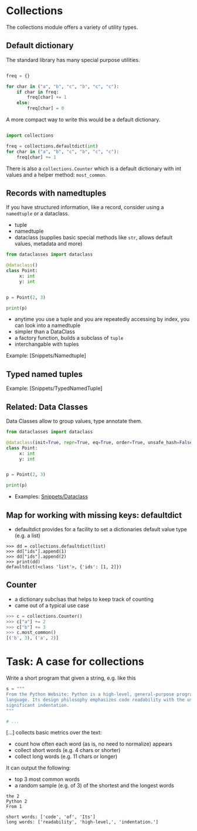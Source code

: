 # Collections

The collections module offers a variety of utility types.

## Default dictionary

The standard library has many special purpose utilities.

```python

freq = {}

for char in ("a", "b", "c", "b", "c", "c"):
    if char in freq:
        freq[char] += 1
    else:
        freq[char] = 0
```

A more compact way to write this would be a default dictionary.

```python

import collections

freq = collections.defaultdict(int)
for char in ("a", "b", "c", "b", "c", "c"):
    freq[char] += 1
```

There is also a `collections.Counter` which is a default dictionary with int
values and a helper method: `most_common`.

## Records with namedtuples

If you have structured information, like a record, consider using a `namedtuple`
or a dataclass.

* tuple
* namedtuple
* dataclass (supplies basic special methods like `str`, allows default values,
  metadata and more)

```python
from dataclasses import dataclass

@dataclass()
class Point:
     x: int
     y: int


p = Point(2, 3)

print(p)
```

* anytime you use a tuple and you are repeatedly accessing by index, you can look into a namedtuple
* simpler than a DataClass
* a factory function, builds a subclass of `tuple`
* interchangable with tuples

Example: [Snippets/Namedtuple]

## Typed named tuples

Example: [Snippets/TypedNamedTuple]


## Related: Data Classes

Data Classes allow to group values, type annotate them.

```python
from dataclasses import dataclass

@dataclass(init=True, repr=True, eq=True, order=True, unsafe_hash=False, frozen=False)
class Point:
     x: int
     y: int


p = Point(2, 3)

print(p)
```

* Examples: [Snippets/Dataclass](Snippets/Dataclass)

## Map for working with missing keys: defaultdict

* defaultdict provides for a facility to set a dictionaries default value type (e.g. a list)

```
>>> dd = collections.defaultdict(list)
>>> dd["ids"].append(1)
>>> dd["ids"].append(2)
>>> print(dd)
defaultdict(<class 'list'>, {'ids': [1, 2]})
```


## Counter

* a dictionary subclsas that helps to keep track of counting
* came out of a typical use case

```python
>>> c = collections.Counter()
>>> c["a"] += 2
>>> c["b"] += 3
>>> c.most_common()
[('b', 3), ('a', 2)]
```

# Task: A case for collections


Write a short program that given a string, e.g.  like this

```python
s = """
From the Python Website: Python is a high-level, general-purpose programming
language. Its design philosophy emphasizes code readability with the use of
significant indentation. 
"""

# ...

```

[...] collects basic metrics over the text:

* count how often each word (as is, no need to normalize) appears
* collect short words (e.g. 4 chars or shorter)
* collect long words (e.g. 11 chars or longer)

It can output the following:

* top 3 most common words
* a random sample (e.g. of 3) of the shortest and the longest words

```
the 2
Python 2
From 1

short words: ['code', 'of', 'Its']
long words: ['readability', 'high-level,', 'indentation.']
```